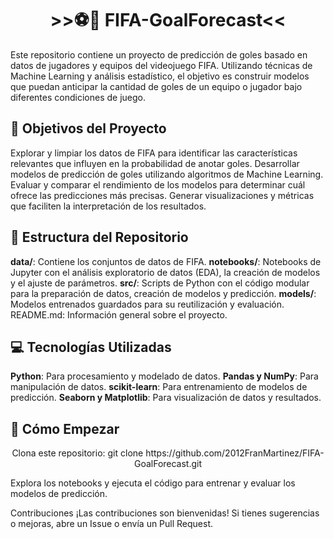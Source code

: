 <h1 align="center">>>⚽️🥅 FIFA-GoalForecast<< </h1>

Este repositorio contiene un proyecto de predicción de goles basado en datos de jugadores y equipos del videojuego FIFA. Utilizando técnicas de Machine Learning y análisis estadístico, el objetivo es construir modelos que puedan anticipar la cantidad de goles de un equipo o jugador bajo diferentes condiciones de juego.

## 🎯 Objetivos del Proyecto

Explorar y limpiar los datos de FIFA para identificar las características relevantes que influyen en la probabilidad de anotar goles.
Desarrollar modelos de predicción de goles utilizando algoritmos de Machine Learning.
Evaluar y comparar el rendimiento de los modelos para determinar cuál ofrece las predicciones más precisas.
Generar visualizaciones y métricas que faciliten la interpretación de los resultados.

## 🧠 Estructura del Repositorio

**data/**: Contiene los conjuntos de datos de FIFA.
**notebooks/**: Notebooks de Jupyter con el análisis exploratorio de datos (EDA), la creación de modelos y el ajuste de parámetros.
**src/**: Scripts de Python con el código modular para la preparación de datos, creación de modelos y predicción.
**models/**: Modelos entrenados guardados para su reutilización y evaluación.
README.md: Información general sobre el proyecto.

## 💻 Tecnologías Utilizadas

**Python**: Para procesamiento y modelado de datos.
**Pandas y NumPy**: Para manipulación de datos.
**scikit-learn**: Para entrenamiento de modelos de predicción.
**Seaborn y Matplotlib**: Para visualización de datos y resultados.

## 💾 Cómo Empezar

<p align="center">Clona este repositorio: git clone https://github.com/2012FranMartinez/FIFA-GoalForecast.git</p>
<!-- ## <p align="center">Clona este repositorio: git clone https://github.com/2012FranMartinez/FIFA-GoalForecast.git</p> -->

Explora los notebooks y ejecuta el código para entrenar y evaluar los modelos de predicción.

Contribuciones
¡Las contribuciones son bienvenidas! Si tienes sugerencias o mejoras, abre un Issue o envía un Pull Request.
